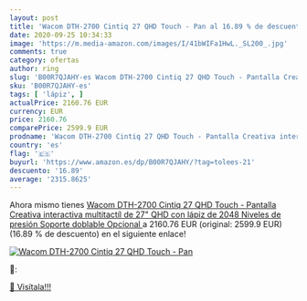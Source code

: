 ```yaml
---
layout: post
title: 'Wacom DTH-2700 Cintiq 27 QHD Touch - Pan al 16.89 % de descuento'
date: 2020-09-25 10:34:33
image: 'https://m.media-amazon.com/images/I/41bWIFa1HwL._SL200_.jpg'
comments: true
category: ofertas
author: ring
slug: 'B00R7QJAHY-es Wacom DTH-2700 Cintiq 27 QHD Touch - Pantalla Creativa...'
sku: 'B00R7QJAHY-es'
tags: [ 'lápiz', ]
actualPrice: 2160.76 EUR
currency: EUR
price: 2160.76
comparePrice: 2599.9 EUR
prodname: 'Wacom DTH-2700 Cintiq 27 QHD Touch - Pantalla Creativa interactiva multitactíl de 27"  QHD  con lápiz de 2048 Niveles de presión  Soporte doblable Opcional '
country: 'es'
flag: '🇪🇸'
buyurl: 'https://www.amazon.es/dp/B00R7QJAHY/?tag=tolees-21'
descuento: '16.89'
average: '2315.8625'
---
```


Ahora mismo tienes [Wacom DTH-2700 Cintiq 27 QHD Touch - Pantalla Creativa interactiva multitactíl de 27"  QHD  con lápiz de 2048 Niveles de presión  Soporte doblable Opcional ](https://www.amazon.es/dp/B00R7QJAHY/?tag=tolees-21) a 2160.76 EUR (original: 2599.9 EUR) (16.89 %  de descuento) en el siguiente enlace!

[![Wacom DTH-2700 Cintiq 27 QHD Touch - Pan](https://m.media-amazon.com/images/I/41bWIFa1HwL._SL200_.jpg)](https://www.amazon.es/dp/B00R7QJAHY/?tag=tolees-21)

🔎:


[🛒 Visítala!!!](https://www.amazon.es/dp/B00R7QJAHY/?tag=tolees-21)
